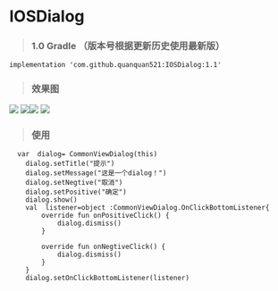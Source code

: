 # IOSDialog

> ### 1.0  Gradle （版本号根据更新历史使用最新版）


    implementation 'com.github.quanquan521:IOSDialog:1.1'


> ### 效果图

![](IOSDialog/1.jpg) ![](IOSDialog/2.jpg)![](IOSDialog/3.jpg) ![](IOSDialog/4.jpg)

> ### 使用
  
  
      var  dialog= CommonViewDialog(this)
        dialog.setTitle("提示")
        dialog.setMessage("这是一个dialog！")
        dialog.setNegtive("取消")
        dialog.setPositive("确定")
        dialog.show()
        val  listener=object :CommonViewDialog.OnClickBottomListener{
            override fun onPositiveClick() {
                dialog.dismiss() 
            }

            override fun onNegtiveClick() {
                dialog.dismiss()
            }
        }
        dialog.setOnClickBottomListener(listener)
